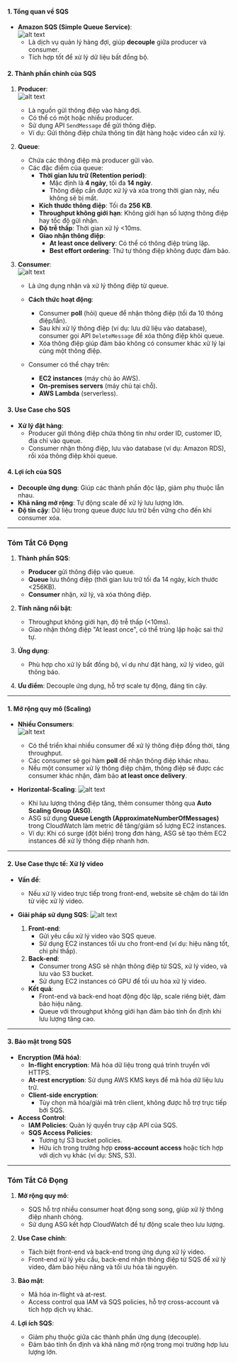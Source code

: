 #### **1. Tổng quan về SQS**

- **Amazon SQS (Simple Queue Service)**:  
  ![alt text](image/sqs.png)
  - Là dịch vụ quản lý hàng đợi, giúp **decouple** giữa producer và consumer.
  - Tích hợp tốt để xử lý dữ liệu bất đồng bộ.

#### **2. Thành phần chính của SQS**

1. **Producer**:  
   ![alt text](image/producer.png)

   - Là nguồn gửi thông điệp vào hàng đợi.
   - Có thể có một hoặc nhiều producer.
   - Sử dụng API `SendMessage` để gửi thông điệp.
   - Ví dụ: Gửi thông điệp chứa thông tin đặt hàng hoặc video cần xử lý.

2. **Queue**:

   - Chứa các thông điệp mà producer gửi vào.
   - Các đặc điểm của queue:
     - **Thời gian lưu trữ (Retention period)**:
       - Mặc định là **4 ngày**, tối đa **14 ngày**.
       - Thông điệp cần được xử lý và xóa trong thời gian này, nếu không sẽ bị mất.
     - **Kích thước thông điệp**: Tối đa **256 KB**.
     - **Throughput không giới hạn**: Không giới hạn số lượng thông điệp hay tốc độ gửi nhận.
     - **Độ trễ thấp**: Thời gian xử lý <10ms.
     - **Giao nhận thông điệp**:
       - **At least once delivery**: Có thể có thông điệp trùng lặp.
       - **Best effort ordering**: Thứ tự thông điệp không được đảm bảo.

3. **Consumer**:  
   ![alt text](image/Consumer.png)
   - Là ứng dụng nhận và xử lý thông điệp từ queue.
   - **Cách thức hoạt động**:

     - Consumer **poll** (hỏi) queue để nhận thông điệp (tối đa 10 thông điệp/lần).
     - Sau khi xử lý thông điệp (ví dụ: lưu dữ liệu vào database), consumer gọi API `DeleteMessage` để xóa thông điệp khỏi queue.
     - Xóa thông điệp giúp đảm bảo không có consumer khác xử lý lại cùng một thông điệp.

   - Consumer có thể chạy trên:
     - **EC2 instances** (máy chủ ảo AWS).
     - **On-premises servers** (máy chủ tại chỗ).
     - **AWS Lambda** (serverless).

#### **3. Use Case cho SQS**

- **Xử lý đặt hàng**:
  - Producer gửi thông điệp chứa thông tin như order ID, customer ID, địa chỉ vào queue.
  - Consumer nhận thông điệp, lưu vào database (ví dụ: Amazon RDS), rồi xóa thông điệp khỏi queue.

#### **4. Lợi ích của SQS**

- **Decouple ứng dụng**: Giúp các thành phần độc lập, giảm phụ thuộc lẫn nhau.
- **Khả năng mở rộng**: Tự động scale để xử lý lưu lượng lớn.
- **Độ tin cậy**: Dữ liệu trong queue được lưu trữ bền vững cho đến khi consumer xóa.

---

### **Tóm Tắt Cô Đọng**

1. **Thành phần SQS**:

   - **Producer** gửi thông điệp vào queue.
   - **Queue** lưu thông điệp (thời gian lưu trữ tối đa 14 ngày, kích thước <256KB).
   - **Consumer** nhận, xử lý, và xóa thông điệp.

2. **Tính năng nổi bật**:

   - Throughput không giới hạn, độ trễ thấp (<10ms).
   - Giao nhận thông điệp "At least once", có thể trùng lặp hoặc sai thứ tự.

3. **Ứng dụng**:

   - Phù hợp cho xử lý bất đồng bộ, ví dụ như đặt hàng, xử lý video, gửi thông báo.

4. **Ưu điểm**: Decouple ứng dụng, hỗ trợ scale tự động, đáng tin cậy.

---

#### **1. Mở rộng quy mô (Scaling)**

- **Nhiều Consumers**:  
  ![alt text](image/Multi-Consumers.png)

  - Có thể triển khai nhiều consumer để xử lý thông điệp đồng thời, tăng throughput.
  - Các consumer sẽ gọi hàm **poll** để nhận thông điệp khác nhau.
  - Nếu một consumer xử lý thông điệp chậm, thông điệp sẽ được các consumer khác nhận, đảm bảo **at least once delivery**.

- **Horizontal-Scaling**:
  ![alt text](image/Horizontal-Scaling.png)
  - Khi lưu lượng thông điệp tăng, thêm consumer thông qua **Auto Scaling Group (ASG)**.
  - ASG sử dụng **Queue Length (ApproximateNumberOfMessages)** trong CloudWatch làm metric để tăng/giảm số lượng EC2 instances.
  - Ví dụ: Khi có surge (đột biến) trong đơn hàng, ASG sẽ tạo thêm EC2 instances để xử lý thông điệp nhanh hơn.

---

#### **2. Use Case thực tế: Xử lý video**

- **Vấn đề**:

  - Nếu xử lý video trực tiếp trong front-end, website sẽ chậm do tải lớn từ việc xử lý video.

- **Giải pháp sử dụng SQS**:
  ![alt text](image/decouple-3-tier.png)
  1. **Front-end**:
     - Gửi yêu cầu xử lý video vào SQS queue.
     - Sử dụng EC2 instances tối ưu cho front-end (ví dụ: hiệu năng tốt, chi phí thấp).
  2. **Back-end**:
     - Consumer trong ASG sẽ nhận thông điệp từ SQS, xử lý video, và lưu vào S3 bucket.
     - Sử dụng EC2 instances có GPU để tối ưu hóa xử lý video.
  - **Kết quả**:
    - Front-end và back-end hoạt động độc lập, scale riêng biệt, đảm bảo hiệu năng.
    - Queue với throughput không giới hạn đảm bảo tính ổn định khi lưu lượng tăng cao.

---

#### **3. Bảo mật trong SQS**

- **Encryption (Mã hóa)**:
  - **In-flight encryption**: Mã hóa dữ liệu trong quá trình truyền với HTTPS.
  - **At-rest encryption**: Sử dụng AWS KMS keys để mã hóa dữ liệu lưu trữ.
  - **Client-side encryption**:
    - Tùy chọn mã hóa/giải mã trên client, không được hỗ trợ trực tiếp bởi SQS.
- **Access Control**:
  - **IAM Policies**: Quản lý quyền truy cập API của SQS.
  - **SQS Access Policies**:
    - Tương tự S3 bucket policies.
    - Hữu ích trong trường hợp **cross-account access** hoặc tích hợp với dịch vụ khác (ví dụ: SNS, S3).

---

### **Tóm Tắt Cô Đọng**

1. **Mở rộng quy mô**:

   - SQS hỗ trợ nhiều consumer hoạt động song song, giúp xử lý thông điệp nhanh chóng.
   - Sử dụng ASG kết hợp CloudWatch để tự động scale theo lưu lượng.

2. **Use Case chính**:

   - Tách biệt front-end và back-end trong ứng dụng xử lý video.
   - Front-end xử lý yêu cầu, back-end nhận thông điệp từ SQS để xử lý video, đảm bảo hiệu năng và tối ưu hóa tài nguyên.

3. **Bảo mật**:

   - Mã hóa in-flight và at-rest.
   - Access control qua IAM và SQS policies, hỗ trợ cross-account và tích hợp dịch vụ khác.

4. **Lợi ích SQS**:
   - Giảm phụ thuộc giữa các thành phần ứng dụng (decouple).
   - Đảm bảo tính ổn định và khả năng mở rộng trong mọi trường hợp lưu lượng lớn.
